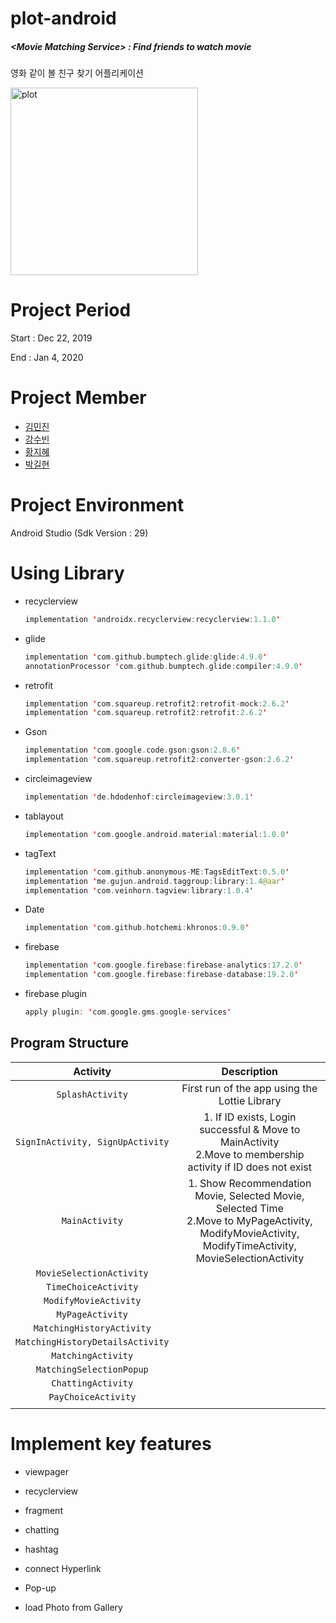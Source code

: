 # plot-android

##### <**Movie Matching Service**> : Find friends to watch movie 

영화 같이 볼 친구 찾기 어플리케이션

<img width="300" alt="plot" src="https://user-images.githubusercontent.com/57608585/71559878-9d498400-2aa6-11ea-81d1-0f407b7bc3c6.png">



# **Project Period**

Start : Dec 22, 2019  

End : Jan 4, 2020



# **Project Member**

- [김민진](https://github.com/kim003512)
- [강수빈](https://github.com/ksb0511)
- [황지혜](https://github.com/jihye0420)
- [박길현](https://github.com/G-hyeon)



# **Project Environment**

Android Studio (Sdk Version : 29)



# Using Library

- recyclerview

  ```kotlin
  implementation 'androidx.recyclerview:recyclerview:1.1.0'
  ```

- glide

  ```kotlin
  implementation 'com.github.bumptech.glide:glide:4.9.0'
  annotationProcessor 'com.github.bumptech.glide:compiler:4.9.0'
  ```

- retrofit

  ```kotlin
  implementation 'com.squareup.retrofit2:retrofit-mock:2.6.2'
  implementation 'com.squareup.retrofit2:retrofit:2.6.2'
  ```

- Gson

  ```kotlin
  implementation 'com.google.code.gson:gson:2.8.6'
  implementation 'com.squareup.retrofit2:converter-gson:2.6.2'
  ```

- circleimageview

  ```kotlin
  implementation 'de.hdodenhof:circleimageview:3.0.1'
  ```

- tablayout

  ```kotlin
  implementation 'com.google.android.material:material:1.0.0'
  ```

- tagText

  ```kotlin
  implementation 'com.github.anonymous-ME:TagsEditText:0.5.0'
  implementation 'me.gujun.android.taggroup:library:1.4@aar'
  implementation 'com.veinhorn.tagview:library:1.0.4'
  ```

- Date

  ```kotlin
  implementation 'com.github.hotchemi:khronos:0.9.0'
  ```

- firebase 

  ```kotlin
  implementation 'com.google.firebase:firebase-analytics:17.2.0'
  implementation 'com.google.firebase:firebase-database:19.2.0'
  ```

  

- firebase plugin

  ```kotlin
  apply plugin: 'com.google.gms.google-services'
  ```

  



## Program Structure



|             Activity             |                         Description                          |
| :------------------------------: | :----------------------------------------------------------: |
|         `SplashActivity`         |        First run of the app using the Lottie Library         |
| `SignInActivity, SignUpActivity` | 1. If ID exists, Login successful & Move to MainActivity<br />2.Move to membership activity if ID does not exist |
|          `MainActivity`          | 1. Show Recommendation Movie, Selected Movie, Selected Time<br />2.Move to MyPageActivity, ModifyMovieActivity, ModifyTimeActivity, MovieSelectionActivity |
|     `MovieSelectionActivity`     |                                                              |
|       `TimeChoiceActivity`       |                                                              |
|      `ModifyMovieActivity`       |                                                              |
|         `MyPageActivity`         |                                                              |
|    `MatchingHistoryActivity`     |                                                              |
| `MatchingHistoryDetailsActivity` |                                                              |
|        `MatchingActivity`        |                                                              |
|     `MatchingSelectionPopup`     |                                                              |
|        `ChattingActivity`        |                                                              |
|       `PayChoiceActivity`        |                                                              |
|                                  |                                                              |



# Implement key features

- viewpager
- recyclerview
- fragment
- chatting

- hashtag
- connect Hyperlink
- Pop-up
- load Photo from Gallery








